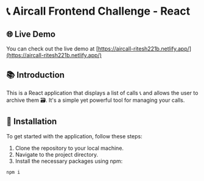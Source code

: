 # 📞 Aircall Frontend Challenge - React

## 🌐 Live Demo
You can check out the live demo at [https://aircall-ritesh221b.netlify.app/](https://aircall-ritesh221b.netlify.app/)

## 📚 Introduction

This is a React application that displays a list of calls 📞 and allows the user to archive them 🗃️. It's a simple yet powerful tool for managing your calls.

## 🚀 Installation

To get started with the application, follow these steps:

1. Clone the repository to your local machine.
2. Navigate to the project directory.
3. Install the necessary packages using npm:

```bash
npm i 
```

